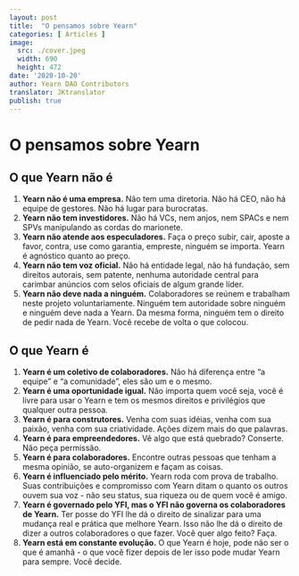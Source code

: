 ```yaml
---
layout: post
title:  "O pensamos sobre Yearn"
categories: [ Articles ]
image:
  src: ./cover.jpeg
  width: 690
  height: 472
date: '2020-10-20'
author: Yearn DAO Contributors
translator: JKtranslator
publish: true
---
```


# O pensamos sobre Yearn

## O que Yearn não é

1.	**Yearn não é uma empresa.** Não tem uma diretoria. Não há CEO, não há equipe de gestores. Não há lugar para burocratas.
2.	**Yearn não tem investidores.** Não há VCs, nem anjos, nem SPACs e nem SPVs manipulando as cordas do marionete.
3.	**Yearn não atende aos especuladores.** Faça o preço subir, cair, aposte a favor, contra, use como garantia, empreste, ninguém se importa. Yearn é agnóstico quanto ao preço.
4.	**Yearn não tem voz oficial.** Não há entidade legal, não há fundação, sem direitos autorais, sem patente, nenhuma autoridade central para carimbar anúncios com selos oficiais de algum grande líder.
5.	**Yearn não deve nada a ninguém.** Colaboradores se reúnem e trabalham neste projeto voluntariamente. Ninguém tem autoridade sobre ninguém e ninguém deve nada a Yearn. Da mesma forma, ninguém tem o direito de pedir nada de Yearn. Você recebe de volta o que colocou.

## O que Yearn é

1.	**Yearn é um coletivo de colaboradores.** Não há diferença entre “a equipe” e “a comunidade”, eles são um e o mesmo.
2.	**Yearn é uma oportunidade igual.** Não importa quem você seja, você é livre para usar o Yearn e tem os mesmos direitos e privilégios que qualquer outra pessoa.
3.	**Yearn é para construtores.** Venha com suas idéias, venha com sua paixão, venha com sua criatividade. Ações dizem mais do que palavras.
4.	**Yearn é para empreendedores.** Vê algo que está quebrado? Conserte. Não peça permissão.
5.	**Yearn é para colaboradores.** Encontre outras pessoas que tenham a mesma opinião, se auto-organizem e façam as coisas.
6.	**Yearn é influenciado pelo mérito.** Yearn roda com prova de trabalho. Suas contribuições e compromisso com Yearn ditam o quanto os outros ouvem sua voz - não seu status, sua riqueza ou de quem você é amigo.
7.	**Yearn é governado pelo YFI, mas o YFI não governa os colaboradores de Yearn.** Ter posse do YFI lhe dá o direito de sinalizar para uma mudança real e prática que melhore Yearn. Isso não lhe dá o direito de dizer a outros colaboradores o que fazer. Você quer algo feito? Faça.
8.	**Yearn está em constante evolução.** O que Yearn é hoje, pode não ser o que é amanhã - o que você fizer depois de ler isso pode mudar Yearn para sempre. Você decide.